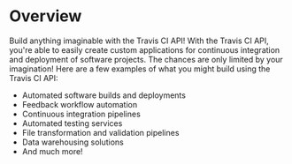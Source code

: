 # Overview

Build anything imaginable with the Travis CI API! With the Travis CI API,
you're able to easily create custom applications for continuous integration and
deployment of software projects. The chances are only limited by your
imagination! Here are a few examples of what you might build using the Travis
CI API:

- Automated software builds and deployments
- Feedback workflow automation
- Continuous integration pipelines
- Automated testing services
- File transformation and validation pipelines
- Data warehousing solutions
- And much more!
